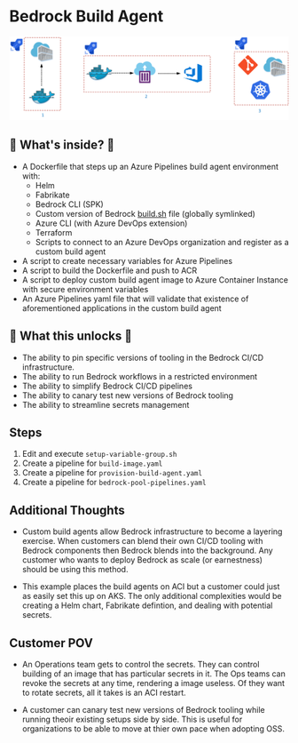 # Bedrock Build Agent

![diagram](./images/Agents.png)

## 🎁 What's inside? 🎁

- A Dockerfile that steps up an Azure Pipelines build agent environment with:
  - Helm
  - Fabrikate
  - Bedrock CLI (SPK)
  - Custom version of Bedrock [build.sh](https://raw.githubusercontent.com/microsoft/bedrock/master/gitops/azure-devops/build.sh) file (globally symlinked)
  - Azure CLI (with Azure DevOps extension)
  - Terraform
  - Scripts to connect to an Azure DevOps organization and register as a custom build agent
- A script to create necessary variables for Azure Pipelines
- A script to build the Dockerfile and push to ACR
- A script to deploy custom build agent image to Azure Container Instance with secure environment variables
- An Azure Pipelines yaml file that will validate that existence of aforementioned applications in the custom build agent

## 🍾 What this unlocks 🍾

- The ability to pin specific versions of tooling in the Bedrock CI/CD infrastructure.
- The ability to run Bedrock workflows in a restricted environment
- The ability to simplify Bedrock CI/CD pipelines
- The ability to canary test new versions of Bedrock tooling
- The ability to streamline secrets management

## Steps

1. Edit and execute `setup-variable-group.sh`
2. Create a pipeline for `build-image.yaml`
3. Create a pipeline for `provision-build-agent.yaml`
4. Create a pipeline for `bedrock-pool-pipelines.yaml`

## Additional Thoughts

- Custom build agents allow Bedrock infrastructure to become a layering exercise. When customers can blend their own CI/CD tooling with Bedrock components then Bedrock blends into the background. Any customer who wants to deploy Bedrock as scale (or earnestness) should be using this method.

- This example places the build agents on ACI but a customer could just as easily set this up on AKS. The only additional complexities would be creating a Helm chart, Fabrikate defintion, and dealing with potential secrets.

## Customer POV

- An Operations team gets to control the secrets. They can control building of an image that has particular secrets in it. The Ops teams can revoke the secrets at any time, rendering a image useless. Of they want to rotate secrets, all it takes is an ACI restart.

- A customer can canary test new versions of Bedrock tooling while running theoir existing setups side by side. This is useful for organizations to be able to move at thier own pace when adopting OSS.
